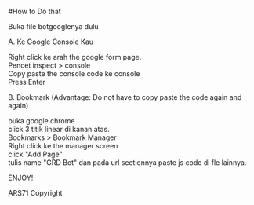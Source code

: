 #How to Do that

Buka file botgooglenya dulu

A. Ke Google Console Kau 

Right click ke arah the google form page.<br/>
Pencet inspect > console<br/>
Copy paste the console code ke console<br/>
Press Enter<br/>

B. Bookmark (Advantage: Do not have to copy paste the code again and again)

buka google chrome<br/>
click 3 titik linear di kanan atas.<br/>
Bookmarks > Bookmark Manager<br/>
Right click ke the manager screen<br/>
click "Add Page"<br/>
tulis name "GRD Bot" dan pada url sectionnya paste js code di fle lainnya.<br/>

ENJOY!<br/>

ARS71 Copyright<br/>
